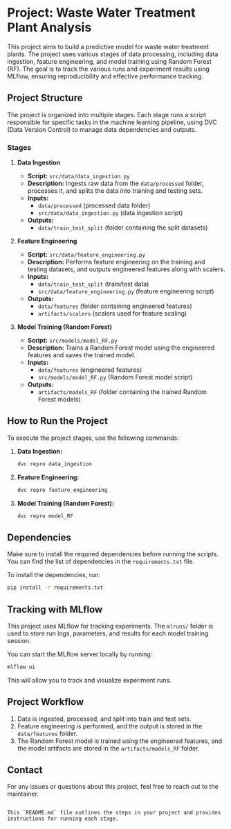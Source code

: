 
# Project: Waste Water Treatment Plant Analysis

This project aims to build a predictive model for waste water treatment plants. The project uses various stages of data processing, including data ingestion, feature engineering, and model training using Random Forest (RF). The goal is to track the various runs and experiment results using MLflow, ensuring reproducibility and effective performance tracking.

## Project Structure

The project is organized into multiple stages. Each stage runs a script responsible for specific tasks in the machine learning pipeline, using DVC (Data Version Control) to manage data dependencies and outputs.

### Stages

1. **Data Ingestion**
   - **Script:** `src/data/data_ingestion.py`
   - **Description:** Ingests raw data from the `data/processed` folder, processes it, and splits the data into training and testing sets.
   - **Inputs:** 
     - `data/processed` (processed data folder)
     - `src/data/data_ingestion.py` (data ingestion script)
   - **Outputs:** 
     - `data/train_test_split` (folder containing the split datasets)

2. **Feature Engineering**
   - **Script:** `src/data/feature_engineering.py`
   - **Description:** Performs feature engineering on the training and testing datasets, and outputs engineered features along with scalers.
   - **Inputs:** 
     - `data/train_test_split` (train/test data)
     - `src/data/feature_engineering.py` (feature engineering script)
   - **Outputs:** 
     - `data/features` (folder containing engineered features)
     - `artifacts/scalers` (scalers used for feature scaling)

3. **Model Training (Random Forest)**
   - **Script:** `src/models/model_RF.py`
   - **Description:** Trains a Random Forest model using the engineered features and saves the trained model.
   - **Inputs:** 
     - `data/features` (engineered features)
     - `src/models/model_RF.py` (Random Forest model script)
   - **Outputs:** 
     - `artifacts/models_RF` (folder containing the trained Random Forest models)

## How to Run the Project

To execute the project stages, use the following commands:

1. **Data Ingestion:**
   ```bash
   dvc repro data_ingestion
   ```

2. **Feature Engineering:**
   ```bash
   dvc repro feature_engineering
   ```

3. **Model Training (Random Forest):**
   ```bash
   dvc repro model_RF
   ```

## Dependencies

Make sure to install the required dependencies before running the scripts. You can find the list of dependencies in the `requirements.txt` file.

To install the dependencies, run:
```bash
pip install -r requirements.txt
```

## Tracking with MLflow

This project uses MLflow for tracking experiments. The `mlruns/` folder is used to store run logs, parameters, and results for each model training session.

You can start the MLflow server locally by running:
```bash
mlflow ui
```

This will allow you to track and visualize experiment runs.

## Project Workflow

1. Data is ingested, processed, and split into train and test sets.
2. Feature engineering is performed, and the output is stored in the `data/features` folder.
3. The Random Forest model is trained using the engineered features, and the model artifacts are stored in the `artifacts/models_RF` folder.

## Contact

For any issues or questions about this project, feel free to reach out to the maintainer.
```

This `README.md` file outlines the steps in your project and provides instructions for running each stage.
